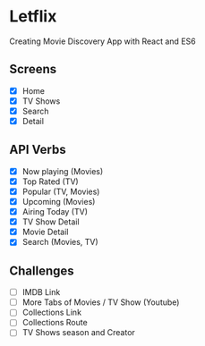 # Letflix

Creating Movie Discovery App with React and ES6

## Screens

- [x] Home
- [x] TV Shows
- [x] Search
- [x] Detail

## API Verbs

- [x] Now playing (Movies)
- [x] Top Rated (TV)
- [x] Popular (TV, Movies)
- [x] Upcoming (Movies)
- [x] Airing Today (TV)
- [x] TV Show Detail
- [x] Movie Detail
- [x] Search (Movies, TV)

## Challenges

- [ ] IMDB Link
- [ ] More Tabs of Movies / TV Show (Youtube)
- [ ] Collections Link
- [ ] Collections Route
- [ ] TV Shows season and Creator
